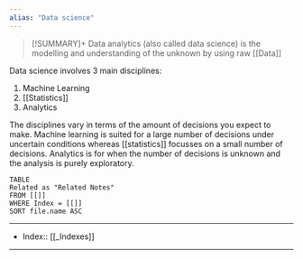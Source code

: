```yaml
---
alias: "Data science"
---
```

>[!SUMMARY]+
>Data analytics (also called data science) is the modelling and understanding of the unknown by using raw [[Data]]

Data science involves 3 main disciplines:
1. Machine Learning
2. [[Statistics]]
3. Analytics

The disciplines vary in terms of the amount of decisions you expect to make. Machine learning is suited for a large number of decisions under uncertain conditions whereas [[statistics]] focusses on a small number of decisions. Analytics is for when the number of decisions is unknown and the analysis is  purely exploratory.

```dataview
TABLE
Related as "Related Notes"
FROM [[]]
WHERE Index = [[]]
SORT file.name ASC
```

---
- Index:: [[_Indexes]]
---